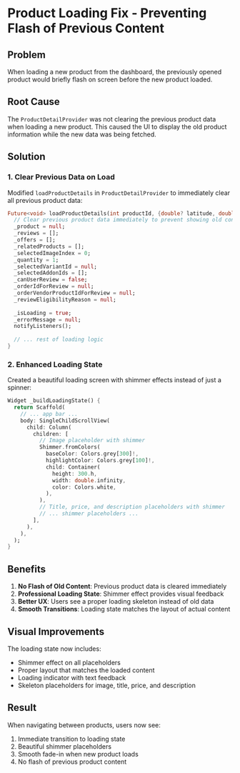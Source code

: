 # Product Loading Fix - Preventing Flash of Previous Content

## Problem
When loading a new product from the dashboard, the previously opened product would briefly flash on screen before the new product loaded.

## Root Cause
The `ProductDetailProvider` was not clearing the previous product data when loading a new product. This caused the UI to display the old product information while the new data was being fetched.

## Solution

### 1. Clear Previous Data on Load
Modified `loadProductDetails` in `ProductDetailProvider` to immediately clear all previous product data:

```dart
Future<void> loadProductDetails(int productId, {double? latitude, double? longitude}) async {
  // Clear previous product data immediately to prevent showing old content
  _product = null;
  _reviews = [];
  _offers = [];
  _relatedProducts = [];
  _selectedImageIndex = 0;
  _quantity = 1;
  _selectedVariantId = null;
  _selectedAddonIds = [];
  _canUserReview = false;
  _orderIdForReview = null;
  _orderVendorProductIdForReview = null;
  _reviewEligibilityReason = null;
  
  _isLoading = true;
  _errorMessage = null;
  notifyListeners();
  
  // ... rest of loading logic
}
```

### 2. Enhanced Loading State
Created a beautiful loading screen with shimmer effects instead of just a spinner:

```dart
Widget _buildLoadingState() {
  return Scaffold(
    // ... app bar ...
    body: SingleChildScrollView(
      child: Column(
        children: [
          // Image placeholder with shimmer
          Shimmer.fromColors(
            baseColor: Colors.grey[300]!,
            highlightColor: Colors.grey[100]!,
            child: Container(
              height: 300.h,
              width: double.infinity,
              color: Colors.white,
            ),
          ),
          // Title, price, and description placeholders with shimmer
          // ... shimmer placeholders ...
        ],
      ),
    ),
  );
}
```

## Benefits

1. **No Flash of Old Content**: Previous product data is cleared immediately
2. **Professional Loading State**: Shimmer effect provides visual feedback
3. **Better UX**: Users see a proper loading skeleton instead of old data
4. **Smooth Transitions**: Loading state matches the layout of actual content

## Visual Improvements

The loading state now includes:
- Shimmer effect on all placeholders
- Proper layout that matches the loaded content
- Loading indicator with text feedback
- Skeleton placeholders for image, title, price, and description

## Result

When navigating between products, users now see:
1. Immediate transition to loading state
2. Beautiful shimmer placeholders
3. Smooth fade-in when new product loads
4. No flash of previous product content